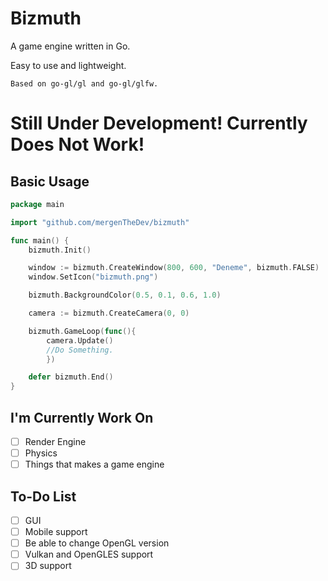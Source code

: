 # Bizmuth
A game engine written in Go.

Easy to use and lightweight.

`Based on go-gl/gl and go-gl/glfw.`

# Still Under Development! Currently Does Not Work!

## Basic Usage
```go
package main

import "github.com/mergenTheDev/bizmuth"

func main() {
	bizmuth.Init()

	window := bizmuth.CreateWindow(800, 600, "Deneme", bizmuth.FALSE)
	window.SetIcon("bizmuth.png")

	bizmuth.BackgroundColor(0.5, 0.1, 0.6, 1.0)

	camera := bizmuth.CreateCamera(0, 0)

	bizmuth.GameLoop(func(){
		camera.Update()
  		//Do Something.
        })

	defer bizmuth.End()
}
```

## I'm Currently Work On

- [ ] Render Engine
- [ ] Physics
- [ ] Things that makes a game engine

## To-Do List

- [ ] GUI
- [ ] Mobile support
- [ ] Be able to change OpenGL version
- [ ] Vulkan and OpenGLES support
- [ ] 3D support
